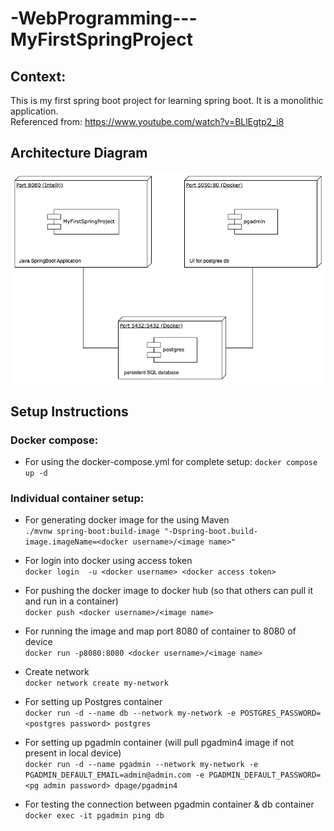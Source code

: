 # -WebProgramming---MyFirstSpringProject

## Context:
This is my first spring boot project for learning spring boot. It is a monolithic application.  
Referenced from: https://www.youtube.com/watch?v=BLlEgtp2_i8

## Architecture Diagram

![Architecture Diagram](Architecture_Diagram.png)

## Setup Instructions

### Docker compose:
- For using the docker-compose.yml for complete setup:
`docker compose up -d`

### Individual container setup:
- For generating docker image for the using Maven  
`./mvnw spring-boot:build-image "-Dspring-boot.build-image.imageName=<docker username>/<image name>"`

- For login into docker using access token  
`docker login  -u <docker username> <docker access token>`

- For pushing the docker image to docker hub (so that others can pull it and run in a container)  
`docker push <docker username>/<image name>`

- For running the image and map port 8080 of container to 8080 of device  
`docker run -p8080:8080 <docker username>/<image name>`

- Create network  
`docker network create my-network`

- For setting up Postgres container  
`docker run -d --name db --network my-network -e POSTGRES_PASSWORD=<postgres password> postgres`

- For setting up pgadmin container (will pull pgadmin4 image if not present in local device)  
`docker run -d --name pgadmin --network my-network -e PGADMIN_DEFAULT_EMAIL=admin@admin.com -e PGADMIN_DEFAULT_PASSWORD=<pg admin password> dpage/pgadmin4`

- For testing the connection between pgadmin container & db container  
`docker exec -it pgadmin ping db`